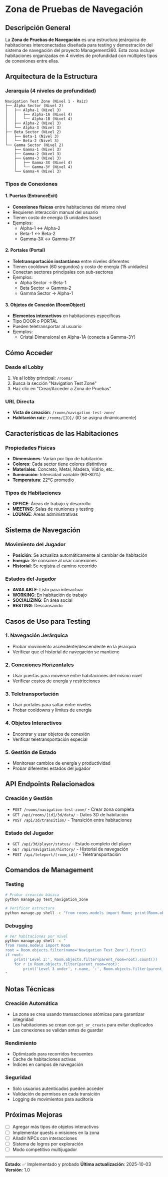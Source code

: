 # Zona de Pruebas de Navegación

## Descripción General

La **Zona de Pruebas de Navegación** es una estructura jerárquica de habitaciones interconectadas diseñada para testing y demostración del sistema de navegación del proyecto Management360. Esta zona incluye habitaciones organizadas en 4 niveles de profundidad con múltiples tipos de conexiones entre ellas.

## Arquitectura de la Estructura

### Jerarquía (4 niveles de profundidad)

```
Navigation Test Zone (Nivel 1 - Raíz)
├── Alpha Sector (Nivel 2)
│   ├── Alpha-1 (Nivel 3)
│   │   ├── Alpha-1A (Nivel 4)
│   │   └── Alpha-1B (Nivel 4)
│   ├── Alpha-2 (Nivel 3)
│   └── Alpha-3 (Nivel 3)
├── Beta Sector (Nivel 2)
│   ├── Beta-1 (Nivel 3)
│   └── Beta-2 (Nivel 3)
└── Gamma Sector (Nivel 2)
    ├── Gamma-1 (Nivel 3)
    ├── Gamma-2 (Nivel 3)
    ├── Gamma-3 (Nivel 3)
    │   ├── Gamma-3X (Nivel 4)
    │   └── Gamma-3Y (Nivel 4)
    └── Gamma-4 (Nivel 3)
```

### Tipos de Conexiones

#### 1. Puertas (EntranceExit)
- **Conexiones físicas** entre habitaciones del mismo nivel
- Requieren interacción manual del usuario
- Tienen costo de energía (5 unidades base)
- Ejemplos:
  - Alpha-1 ↔ Alpha-2
  - Beta-1 ↔ Beta-2
  - Gamma-3X ↔ Gamma-3Y

#### 2. Portales (Portal)
- **Teletransportación instantánea** entre niveles diferentes
- Tienen cooldown (60 segundos) y costo de energía (15 unidades)
- Conectan sectores principales con sub-sectores
- Ejemplos:
  - Alpha Sector → Beta-1
  - Beta Sector → Gamma-2
  - Gamma Sector → Alpha-1

#### 3. Objetos de Conexión (RoomObject)
- **Elementos interactivos** en habitaciones específicas
- Tipo DOOR o PORTAL
- Pueden teletransportar al usuario
- Ejemplos:
  - Cristal Dimensional en Alpha-1A (conecta a Gamma-3Y)

## Cómo Acceder

### Desde el Lobby
1. Ve al lobby principal: `/rooms/`
2. Busca la sección "Navigation Test Zone"
3. Haz clic en "Crear/Acceder a Zona de Pruebas"

### URL Directa
- **Vista de creación**: `/rooms/navigation-test-zone/`
- **Habitación raíz**: `/rooms/[ID]/` (ID se asigna dinámicamente)

## Características de las Habitaciones

### Propiedades Físicas
- **Dimensiones**: Varían por tipo de habitación
- **Colores**: Cada sector tiene colores distintivos
- **Materiales**: Concreto, Metal, Madera, Vidrio, etc.
- **Iluminación**: Intensidad variable (60-80%)
- **Temperatura**: 22°C promedio

### Tipos de Habitaciones
- **OFFICE**: Áreas de trabajo y desarrollo
- **MEETING**: Salas de reuniones y testing
- **LOUNGE**: Áreas administrativas

## Sistema de Navegación

### Movimiento del Jugador
- **Posición**: Se actualiza automáticamente al cambiar de habitación
- **Energía**: Se consume al usar conexiones
- **Historial**: Se registra el camino recorrido

### Estados del Jugador
- **AVAILABLE**: Listo para interactuar
- **WORKING**: En habitación de trabajo
- **SOCIALIZING**: En área social
- **RESTING**: Descansando

## Casos de Uso para Testing

### 1. Navegación Jerárquica
- Probar movimiento ascendente/descendente en la jerarquía
- Verificar que el historial de navegación se mantiene

### 2. Conexiones Horizontales
- Usar puertas para moverse entre habitaciones del mismo nivel
- Verificar costos de energía y restricciones

### 3. Teletransportación
- Usar portales para saltar entre niveles
- Probar cooldowns y límites de energía

### 4. Objetos Interactivos
- Encontrar y usar objetos de conexión
- Verificar teletransportación especial

### 5. Gestión de Estado
- Monitorear cambios de energía y productividad
- Probar diferentes estados del jugador

## API Endpoints Relacionados

### Creación y Gestión
- `POST /rooms/navigation-test-zone/` - Crear zona completa
- `GET /api/rooms/[id]/3d/data/` - Datos 3D de habitación
- `POST /api/3d/transition/` - Transición entre habitaciones

### Estado del Jugador
- `GET /api/3d/player/status/` - Estado completo del player
- `GET /api/navigation/history/` - Historial de navegación
- `POST /api/teleport/[room_id]/` - Teletransportación

## Comandos de Management

### Testing
```bash
# Probar creación básica
python manage.py test_navigation_zone

# Verificar estructura
python manage.py shell -c "from rooms.models import Room; print(Room.objects.filter(parent_room__isnull=False).count())"
```

### Debugging
```bash
# Ver habitaciones por nivel
python manage.py shell -c "
from rooms.models import Room
root = Room.objects.filter(name='Navigation Test Zone').first()
if root:
    print('Level 2:', Room.objects.filter(parent_room=root).count())
    for r in Room.objects.filter(parent_room=root):
        print('Level 3 under', r.name, ':', Room.objects.filter(parent_room=r).count())
"
```

## Notas Técnicas

### Creación Automática
- La zona se crea usando transacciones atómicas para garantizar integridad
- Las habitaciones se crean con `get_or_create` para evitar duplicados
- Las conexiones se validan antes de guardar

### Rendimiento
- Optimizado para recorridos frecuentes
- Cache de habitaciones activas
- Índices en campos de navegación

### Seguridad
- Solo usuarios autenticados pueden acceder
- Validación de permisos en cada transición
- Logging de movimientos para auditoría

## Próximas Mejoras

- [ ] Agregar más tipos de objetos interactivos
- [ ] Implementar quests o misiones en la zona
- [ ] Añadir NPCs con interacciones
- [ ] Sistema de logros por exploración
- [ ] Modo competitivo multijugador

---

**Estado**: ✅ Implementado y probado
**Última actualización**: 2025-10-03
**Versión**: 1.0